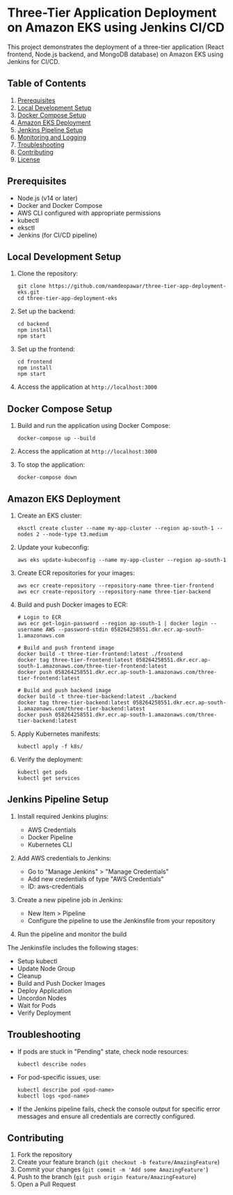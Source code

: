 # Three-Tier Application Deployment on Amazon EKS using Jenkins CI/CD

This project demonstrates the deployment of a three-tier application (React frontend, Node.js backend, and MongoDB database) on Amazon EKS using Jenkins for CI/CD.



## Table of Contents

1. [Prerequisites](#prerequisites)
2. [Local Development Setup](#local-development-setup)
3. [Docker Compose Setup](#docker-compose-setup)
4. [Amazon EKS Deployment](#amazon-eks-deployment)
5. [Jenkins Pipeline Setup](#jenkins-pipeline-setup)
6. [Monitoring and Logging](#monitoring-and-logging)
7. [Troubleshooting](#troubleshooting)
8. [Contributing](#contributing)
9. [License](#license)

## Prerequisites

- Node.js (v14 or later)
- Docker and Docker Compose
- AWS CLI configured with appropriate permissions
- kubectl
- eksctl
- Jenkins (for CI/CD pipeline)

## Local Development Setup

1. Clone the repository:
   ```
   git clone https://github.com/namdeopawar/three-tier-app-deployment-eks.git
   cd three-tier-app-deployment-eks
   ```

2. Set up the backend:
   ```
   cd backend
   npm install
   npm start
   ```

3. Set up the frontend:
   ```
   cd frontend
   npm install
   npm start
   ```

4. Access the application at `http://localhost:3000`

## Docker Compose Setup

1. Build and run the application using Docker Compose:
   ```
   docker-compose up --build
   ```

2. Access the application at `http://localhost:3000`

3. To stop the application:
   ```
   docker-compose down
   ```

## Amazon EKS Deployment

1. Create an EKS cluster:
   ```
   eksctl create cluster --name my-app-cluster --region ap-south-1 --nodes 2 --node-type t3.medium
   ```

2. Update your kubeconfig:
   ```
   aws eks update-kubeconfig --name my-app-cluster --region ap-south-1
   ```

3. Create ECR repositories for your images:
   ```
   aws ecr create-repository --repository-name three-tier-frontend
   aws ecr create-repository --repository-name three-tier-backend
   ```

4. Build and push Docker images to ECR:
   ```
   # Login to ECR
   aws ecr get-login-password --region ap-south-1 | docker login --username AWS --password-stdin 058264258551.dkr.ecr.ap-south-1.amazonaws.com

   # Build and push frontend image
   docker build -t three-tier-frontend:latest ./frontend
   docker tag three-tier-frontend:latest 058264258551.dkr.ecr.ap-south-1.amazonaws.com/three-tier-frontend:latest
   docker push 058264258551.dkr.ecr.ap-south-1.amazonaws.com/three-tier-frontend:latest

   # Build and push backend image
   docker build -t three-tier-backend:latest ./backend
   docker tag three-tier-backend:latest 058264258551.dkr.ecr.ap-south-1.amazonaws.com/three-tier-backend:latest
   docker push 058264258551.dkr.ecr.ap-south-1.amazonaws.com/three-tier-backend:latest
   ```

5. Apply Kubernetes manifests:
   ```
   kubectl apply -f k8s/
   ```

6. Verify the deployment:
   ```
   kubectl get pods
   kubectl get services
   ```

## Jenkins Pipeline Setup

1. Install required Jenkins plugins:
   - AWS Credentials
   - Docker Pipeline
   - Kubernetes CLI

2. Add AWS credentials to Jenkins:
   - Go to "Manage Jenkins" > "Manage Credentials"
   - Add new credentials of type "AWS Credentials"
   - ID: aws-credentials

3. Create a new pipeline job in Jenkins:
   - New Item > Pipeline
   - Configure the pipeline to use the Jenkinsfile from your repository

4. Run the pipeline and monitor the build

The Jenkinsfile includes the following stages:
- Setup kubectl
- Update Node Group
- Cleanup
- Build and Push Docker Images
- Deploy Application
- Uncordon Nodes
- Wait for Pods
- Verify Deployment
  

## Troubleshooting

- If pods are stuck in "Pending" state, check node resources:
  ```
  kubectl describe nodes
  ```

- For pod-specific issues, use:
  ```
  kubectl describe pod <pod-name>
  kubectl logs <pod-name>
  ```

- If the Jenkins pipeline fails, check the console output for specific error messages and ensure all credentials are correctly configured.

## Contributing

1. Fork the repository
2. Create your feature branch (`git checkout -b feature/AmazingFeature`)
3. Commit your changes (`git commit -m 'Add some AmazingFeature'`)
4. Push to the branch (`git push origin feature/AmazingFeature`)
5. Open a Pull Request
